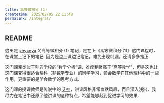 ```yaml
---
title: 高等微积分 (1)
createTime: 2025/02/05 22:11:48
permalink: /integral/
---
```

## README

这里是 [physnya](/) 的高等微积分 (1) 笔记，是在上《高等微积分 (1)》这门课程时，在课堂上记下的笔记. 因为是边上课边记笔记，难免出现纰漏，还请多多指正.

这门课程类似于别的学校的“数学分析”课，难度稍微高于“高等数学”，但是这也让这门课变得很适合理科（非数学专业）的同学学习，领会数学在其他理科中的一些作用，更重要的是学会数学的思考方式.

这门课的授课教师是传说中的 [艾神](https://www.tcm.tsinghua.edu.cn/info/1003/1032.htm)，讲课风格非常幽默风趣，而且深入浅出，我尽力在笔记中还原了他讲课的这种特点，希望能够起到促进学习的效果.